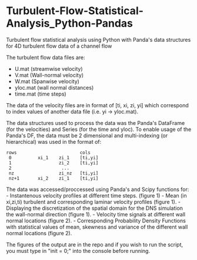 # Turbulent-Flow-Statistical-Analysis_Python-Pandas
Turbulent flow statistical analysis using Python with Panda's data structures for 4D turbulent flow data of a channel flow

The turbulent flow data files are: 
- U.mat (streamwise velocity)
- V.mat (Wall-normal velocity)
- W.mat (Spanwise velocity)
- yloc.mat (wall normal distances) 
- time.mat (time steps) 

The data of the velocity files are in format of [ti, xi, zi, yi] which correspond to index values of another data file
(i.e. yi -> yloc.mat).

The data structures used to process the data was the Panda's DataFrame (for the velocities) and Series (for the time and yloc). 
To enable usage of the Panda's DF, the data must be 2 dimensional and multi-indexing (or hierarchical) was used in the format of: 


    rows                        cols 
     0          xi_1    zi_1    [ti,yi]
     1                  zi_2    [ti,yi]
     2                   ...
     nz                 zi_nz   [ti,yi]
     nz+1       xi_2    zi_1    [ti,yi]
    
 
 The data was accessed/proccessed using Panda's and Scipy functions for: 
    - Instantenous velocity profiles at different time steps. (figure 1) 
    - Mean (in xi,zi,ti) turbulent and corresponding laminar velocity profiles (figure 1). 
    - Displaying the discretization of the spatial domain for the DNS simulation the wall-normal direction (figure 1). 
    - Velocity time signals at different wall normal locations (figure 2). 
    - Corresponding Probability Density Functions with statistical values of mean, skewness and variance of the different 
      wall normal locations (figure 2). 
   
   
The figures of the output are in the repo and if you wish to run the script, you must type in "init = 0;" into the console before running.

